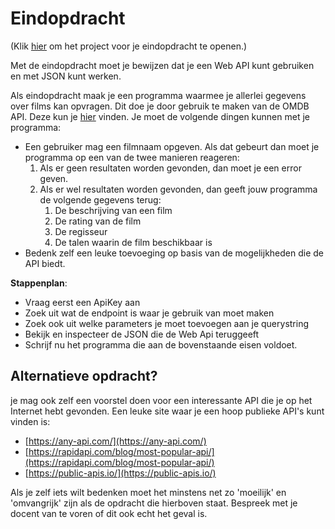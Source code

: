 # Eindopdracht

\(Klik [hier](https://repl.it/team/PythonAPI0/Eindopdracht) om het project voor je eindopdracht te openen.\)

Met de eindopdracht moet je bewijzen dat je een Web API kunt gebruiken en met JSON kunt werken. 

Als eindopdracht maak je een programma waarmee je allerlei gegevens over films kan opvragen. Dit doe je door gebruik te maken van de OMDB API. Deze kun je [hier](http://www.omdbapi.com/) vinden. Je moet de volgende dingen kunnen met je programma:

* Een gebruiker mag een filmnaam opgeven. Als dat gebeurt dan moet je programma op een van de twee manieren reageren:
  1. Als er geen resultaten worden gevonden, dan moet je een error geven.
  2. Als er wel resultaten worden gevonden, dan geeft jouw programma de volgende gegevens terug:
     1. De beschrijving van een film
     2. De rating van de film
     3. De regisseur
     4. De talen waarin de film beschikbaar is
* Bedenk zelf een leuke toevoeging op basis van de mogelijkheden die de API biedt. 

**Stappenplan**:

* Vraag eerst een ApiKey aan
* Zoek uit wat de endpoint is waar je gebruik van moet maken
* Zoek ook uit welke parameters je moet toevoegen aan je querystring
* Bekijk en inspecteer de JSON die de Web Api teruggeeft
* Schrijf nu het programma die aan de bovenstaande eisen voldoet.

## Alternatieve opdracht?

je mag ook zelf een voorstel doen voor een interessante API die je op het Internet hebt gevonden. Een leuke site waar je een hoop publieke API's kunt vinden is: 

* [https://any-api.com/](https://any-api.com/)
* [https://rapidapi.com/blog/most-popular-api/](https://rapidapi.com/blog/most-popular-api/)
* [https://public-apis.io/](https://public-apis.io/)

Als je zelf iets wilt bedenken moet het minstens net zo 'moeilijk' en 'omvangrijk' zijn als de opdracht die hierboven staat. Bespreek met je docent van te voren of dit ook echt het geval is.



